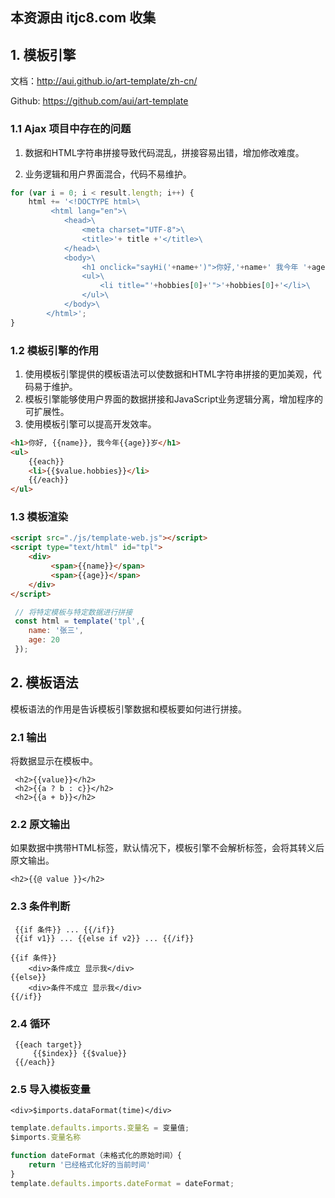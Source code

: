 ## 本资源由 itjc8.com 收集
## 1. 模板引擎

文档：http://aui.github.io/art-template/zh-cn/

Github: https://github.com/aui/art-template

### 1.1 Ajax 项目中存在的问题

1. 数据和HTML字符串拼接导致代码混乱，拼接容易出错，增加修改难度。

2. 业务逻辑和用户界面混合，代码不易维护。

```javascript
for (var i = 0; i < result.length; i++) {
	html += '<!DOCTYPE html>\
		 <html lang="en">\
			<head>\
				<meta charset="UTF-8">\
				<title>'+ title +'</title>\
			</head>\
			<body>\
				<h1 onclick="sayHi('+name+')">你好,'+name+' 我今年 '+age+'岁</h1>\
				<ul>\
					<li title="'+hobbies[0]+'">'+hobbies[0]+'</li>\
				</ul>\
			</body>\
		</html>';
}
```

### 1.2 模板引擎的作用

1. 使用模板引擎提供的模板语法可以使数据和HTML字符串拼接的更加美观，代码易于维护。
2. 模板引擎能够使用户界面的数据拼接和JavaScript业务逻辑分离，增加程序的可扩展性。
3. 使用模板引擎可以提高开发效率。

```html
<h1>你好, {{name}}, 我今年{{age}}岁</h1>
<ul>	
    {{each}}
    <li>{{$value.hobbies}}</li>
    {{/each}}
</ul>
```

### 1.3 模板渲染

```html
<script src="./js/template-web.js"></script>
<script type="text/html" id="tpl">
 	<div>
		 <span>{{name}}</span>
		 <span>{{age}}</span>
    </div>
</script>
```

```javascript
 // 将特定模板与特定数据进行拼接
 const html = template('tpl',{
	name: '张三',
    age: 20
 }); 
```



## 2. 模板语法

模板语法的作用是告诉模板引擎数据和模板要如何进行拼接。

### 2.1 输出

将数据显示在模板中。

```ejs
 <h2>{{value}}</h2>
 <h2>{{a ? b : c}}</h2>
 <h2>{{a + b}}</h2>
```

### 2.2 原文输出

如果数据中携带HTML标签，默认情况下，模板引擎不会解析标签，会将其转义后原文输出。

```ejs
<h2>{{@ value }}</h2>
```

### 2.3 条件判断

```ejs
 {{if 条件}} ... {{/if}}
 {{if v1}} ... {{else if v2}} ... {{/if}}
```

```ejs
{{if 条件}}
	<div>条件成立 显示我</div>
{{else}}
	<div>条件不成立 显示我</div>
{{/if}}
```

### 2.4 循环

```ejs
 {{each target}}
     {{$index}} {{$value}}
 {{/each}}
```

### 2.5 导入模板变量

```ejs
<div>$imports.dataFormat(time)</div>
```

```javascript
template.defaults.imports.变量名 = 变量值;
$imports.变量名称
```

```javascript
function dateFormat（未格式化的原始时间）{
    return '已经格式化好的当前时间'
}
template.defaults.imports.dateFormat = dateFormat;
```



